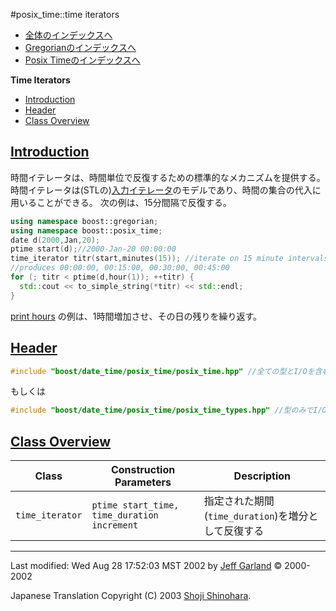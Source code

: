 #posix_time::time iterators

- [全体のインデックスへ](../date_time.md)
- [Gregorianのインデックスへ](./gregorian.md)
- [Posix Timeのインデックスへ](./posix_time.md)

**Time Iterators**

- [Introduction](#introduction)
- [Header](#header)
- [Class Overview](#class-overview)


## <a name="introduction" href="#introduction">Introduction</a>
時間イテレータは、時間単位で反復するための標準的なメカニズムを提供する。 時間イテレータは(STLの)[入力イテレータ](http://www.sgi.com/tech/stl/InputIterator.html)のモデルであり、時間の集合の代入に用いることができる。 次の例は、15分間隔で反復する。

```cpp
using namespace boost::gregorian;
using namespace boost::posix_time;
date d(2000,Jan,20);
ptime start(d);//2000-Jan-20 00:00:00
time_iterator titr(start,minutes(15)); //iterate on 15 minute intervals
//produces 00:00:00, 00:15:00, 00:30:00, 00:45:00
for (; titr < ptime(d,hour(1)); ++titr) {
  std::cout << to_simple_string(*titr) << std::endl;
}
```

[print hours](./print_hours.cpp.md) の例は、1時間増加させ、その日の残りを繰り返す。


## <a name="header" href="#header">Header</a>
```cpp
#include "boost/date_time/posix_time/posix_time.hpp" //全ての型とI/Oを含む
```

もしくは

```cpp
#include "boost/date_time/posix_time/posix_time_types.hpp" //型のみでI/Oは含まない
```


## <a name="class-overview" href="#class-overview">Class Overview</a>

| Class | Construction Parameters | Description |
|-------|-------------------------|-------------|
| `time_iterator` | `ptime start_time, time_duration increment` | 指定された期間(`time_duration`)を増分として反復する |


***
Last modified: Wed Aug 28 17:52:03 MST 2002 by [Jeff Garland](mailto:jeff@crystalclearsoftware.com) © 2000-2002 

Japanese Translation Copyright (C) 2003 [Shoji Shinohara](mailto:sshino@cppll.jp).



